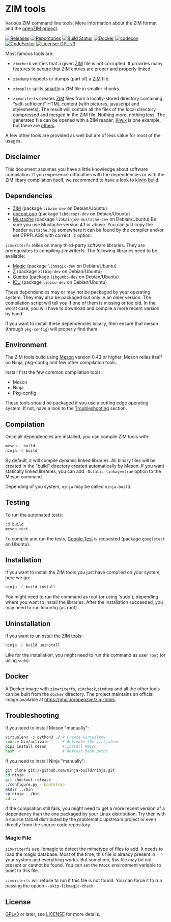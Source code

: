 ZIM tools
=============

Various ZIM command line tools. More information about the ZIM format
and the [openZIM project](https://openzim.org).

[![Releases](https://img.shields.io/github/v/tag/openzim/zim-tools?label=latest%20release&sort=semver)](https://download.openzim.org/release/zim-tools/)
[![Reporitories](https://img.shields.io/repology/repositories/zim-tools?label=repositories)](https://github.com/openzim/zim-tools/wiki/Repology)
[![Build Status](https://github.com/openzim/zim-tools/workflows/CI/badge.svg?query=branch%3Amain)](https://github.com/openzim/zim-tools/actions?query=branch%3Amain)
[![Docker](https://ghcr-badge.deta.dev/openzim/zim-tools/latest_tag?label=docker)](https://ghcr.io/openzim/zim-tools)
[![codecov](https://codecov.io/gh/openzim/zim-tools/branch/main/graph/badge.svg)](https://codecov.io/gh/openzim/zim-tools)
[![CodeFactor](https://www.codefactor.io/repository/github/openzim/zim-tools/badge)](https://www.codefactor.io/repository/github/openzim/zim-tools)
[![License: GPL v3](https://img.shields.io/badge/License-GPLv3-blue.svg)](https://www.gnu.org/licenses/gpl-3.0)

Most famous tools are:

* `zimcheck` verifies that a given [ZIM](https://openzim.org) file is
  not corrupted. It provides many features to secure that ZIM entries
  are proper and properly linked.

* `zimdump` inspects or dumps (part of) a [ZIM](https://openzim.org) file.

* `zimsplit` splits
  [smartly](https://wiki.openzim.org/wiki/ZIM_file_format#Split_ZIM_archives_in_chunks)
  a ZIM file in smaller chunks.

* `zimwriterfs` creates [ZIM](https://openzim.org) files from a
  locally-stored directory containing "self-sufficient" HTML content
  (with pictures, javascript and stylesheets). The result will contain
  all the files of the local directory compressed and merged in the
  ZIM file. Nothing more, nothing less. The generated file can be
  opened with a ZIM reader; [Kiwix](https://kiwix.org) is one example,
  but there are [others](https://openzim.org/wiki/ZIM_Readers).

A few other tools are provided as well but are of less value for most
of the usages.

Disclaimer
----------

This document assumes you have a little knowledge about software
compilation. If you experience difficulties with the dependencies or
with the ZIM libary compilation itself, we recommend to have a look to
[kiwix-build](https://github.com/kiwix/kiwix-build).

Dependencies
------------

* [ZIM](https://openzim.org) (package `libzim-dev` on Debian/Ubuntu)
* [docopt.cpp](https://github.com/docopt/docopt.cpp) (package `libdocopt-dev` on Debian/Ubuntu)
* [Mustache](https://github.com/kainjow/Mustache) (package `libkainjow-mustache-dev` on Debian/Ubuntu)
  Be sure you use Mustache version 4.1 or above. You can just copy the header `mustache.hpp`
  somewhere it can be found by the compiler and/or set CPPFLAGS with correct `-I` option.

`zimwriterfs` relies on many third-party software libraries. They are
prerequisites to compiling zimwriterfs. The following libraries
need to be available:

* [Magic](https://www.darwinsys.com/file/) (package  `libmagic-dev` on Debian/Ubuntu)
* [Z](https://zlib.net/) (package `zlib1g-dev` on Debian/Ubuntu)
* [Gumbo](https://github.com/google/gumbo-parser) (package `libgumbo-dev` on Debian/Ubuntu)
* [ICU](http://site.icu-project.org/) (package `libicu-dev` on Debian/Ubuntu)

These dependencies may or may not be packaged by your operating
system. They may also be packaged but only in an older version. The
compilation script will tell you if one of them is missing or too old.
In the worst case, you will have to download and compile a more recent
version by hand.

If you want to install these dependencies locally, then ensure that
meson (through `pkg-config`) will properly find them.

Environment
-------------

The ZIM tools build using [Meson](https://mesonbuild.com/) version
0.43 or higher. Meson relies itself on Ninja, pkg-config and few other
compilation tools.

Install first the few common compilation tools:
* Meson
* Ninja
* Pkg-config

These tools should be packaged if you use a cutting edge operating
system. If not, have a look to the [Troubleshooting](#Troubleshooting)
section.

Compilation
-----------

Once all dependencies are installed, you can compile ZIM tools with:
```bash
meson . build
ninja -C build
```

By default, it will compile dynamic linked libraries. All binary files
will be created in the "build" directory created automatically by
Meson. If you want statically linked libraries, you can add
`-Dstatic-linkage=true` option to the Meson command.

Depending of you system, `ninja` may be called `ninja-build`.

Testing
-------

To run the automated tests:
```bash
cd build
meson test
```

To compile and run the tests, [Google
Test](https://github.com/google/googletest) is requested (package
`googletest` on Ubuntu).

Installation
------------

If you want to install the ZIM tools you just have compiled on your
system, here we go:
```bash
ninja -C build install
```

You might need to run the command as root (or using 'sudo'), depending
where you want to install the libraries. After the installation
succeeded, you may need to run ldconfig (as root).

Uninstallation
------------

If you want to uninstall the ZIM tools:
```bash
ninja -C build uninstall
```

Like for the installation, you might need to run the command as user
`root` (or using `sudo`).

Docker
------

A Docker image with `zimwriterfs`, `zimcheck`,`zimdump` and all the
other tools can be built from the `docker` directory. The project
maintains an official image available at https://ghcr.io/openzim/zim-tools.

Troubleshooting
---------------

If you need to install Meson "manually":
```bash
virtualenv -p python3 ./ # Create virtualenv
source bin/activate      # Activate the virtualenv
pip3 install meson       # Install Meson
hash -r                  # Refresh bash paths
```

If you need to install Ninja "manually":
```bash
git clone git://github.com/ninja-build/ninja.git
cd ninja
git checkout release
./configure.py --bootstrap
mkdir ../bin
cp ninja ../bin
cd ..
```

If the compilation still fails, you might need to get a more recent
version of a dependency than the one packaged by your Linux
distribution. Try then with a source tarball distributed by the
problematic upstream project or even directly from the source code
repository.

### Magic File

`zimwriterfs` use libmagic to detect the mimetype of files to add.
It needs to load the magic database. Most of the time, this file is already present
in your system and everything works.
But sometime, this file may be not present or cannot be found.
You can set the `MAGIC` environment variable to point to this file.

`zimwriterfs` will refuse to run if this file is not found. You can force
it to run passing the option `--skip-libmagic-check`.

License
-------

[GPLv3](https://www.gnu.org/licenses/gpl-3.0) or later, see
[LICENSE](LICENSE) for more details.
